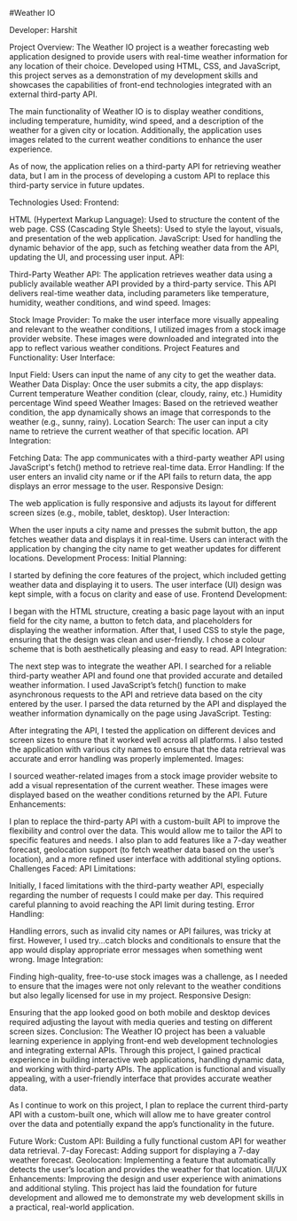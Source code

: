 #Weather IO

Developer: Harshit

Project Overview:
The Weather IO project is a weather forecasting web application designed to provide users with real-time weather information for any location of their choice. Developed using HTML, CSS, and JavaScript, this project serves as a demonstration of my development skills and showcases the capabilities of front-end technologies integrated with an external third-party API.

The main functionality of Weather IO is to display weather conditions, including temperature, humidity, wind speed, and a description of the weather for a given city or location. Additionally, the application uses images related to the current weather conditions to enhance the user experience.

As of now, the application relies on a third-party API for retrieving weather data, but I am in the process of developing a custom API to replace this third-party service in future updates.

Technologies Used:
Frontend:

HTML (Hypertext Markup Language): Used to structure the content of the web page.
CSS (Cascading Style Sheets): Used to style the layout, visuals, and presentation of the web application.
JavaScript: Used for handling the dynamic behavior of the app, such as fetching weather data from the API, updating the UI, and processing user input.
API:

Third-Party Weather API: The application retrieves weather data using a publicly available weather API provided by a third-party service. This API delivers real-time weather data, including parameters like temperature, humidity, weather conditions, and wind speed.
Images:

Stock Image Provider: To make the user interface more visually appealing and relevant to the weather conditions, I utilized images from a stock image provider website. These images were downloaded and integrated into the app to reflect various weather conditions.
Project Features and Functionality:
User Interface:

Input Field: Users can input the name of any city to get the weather data.
Weather Data Display: Once the user submits a city, the app displays:
Current temperature
Weather condition (clear, cloudy, rainy, etc.)
Humidity percentage
Wind speed
Weather Images: Based on the retrieved weather condition, the app dynamically shows an image that corresponds to the weather (e.g., sunny, rainy).
Location Search: The user can input a city name to retrieve the current weather of that specific location.
API Integration:

Fetching Data: The app communicates with a third-party weather API using JavaScript's fetch() method to retrieve real-time data.
Error Handling: If the user enters an invalid city name or if the API fails to return data, the app displays an error message to the user.
Responsive Design:

The web application is fully responsive and adjusts its layout for different screen sizes (e.g., mobile, tablet, desktop).
User Interaction:

When the user inputs a city name and presses the submit button, the app fetches weather data and displays it in real-time.
Users can interact with the application by changing the city name to get weather updates for different locations.
Development Process:
Initial Planning:

I started by defining the core features of the project, which included getting weather data and displaying it to users.
The user interface (UI) design was kept simple, with a focus on clarity and ease of use.
Frontend Development:

I began with the HTML structure, creating a basic page layout with an input field for the city name, a button to fetch data, and placeholders for displaying the weather information.
After that, I used CSS to style the page, ensuring that the design was clean and user-friendly. I chose a colour scheme that is both aesthetically pleasing and easy to read.
API Integration:

The next step was to integrate the weather API. I searched for a reliable third-party weather API and found one that provided accurate and detailed weather information.
I used JavaScript’s fetch() function to make asynchronous requests to the API and retrieve data based on the city entered by the user.
I parsed the data returned by the API and displayed the weather information dynamically on the page using JavaScript.
Testing:

After integrating the API, I tested the application on different devices and screen sizes to ensure that it worked well across all platforms.
I also tested the application with various city names to ensure that the data retrieval was accurate and error handling was properly implemented.
Images:

I sourced weather-related images from a stock image provider website to add a visual representation of the current weather. These images were displayed based on the weather conditions returned by the API.
Future Enhancements:

I plan to replace the third-party API with a custom-built API to improve the flexibility and control over the data. This would allow me to tailor the API to specific features and needs.
I also plan to add features like a 7-day weather forecast, geolocation support (to fetch weather data based on the user’s location), and a more refined user interface with additional styling options.
Challenges Faced:
API Limitations:

Initially, I faced limitations with the third-party weather API, especially regarding the number of requests I could make per day. This required careful planning to avoid reaching the API limit during testing.
Error Handling:

Handling errors, such as invalid city names or API failures, was tricky at first. However, I used try...catch blocks and conditionals to ensure that the app would display appropriate error messages when something went wrong.
Image Integration:

Finding high-quality, free-to-use stock images was a challenge, as I needed to ensure that the images were not only relevant to the weather conditions but also legally licensed for use in my project.
Responsive Design:

Ensuring that the app looked good on both mobile and desktop devices required adjusting the layout with media queries and testing on different screen sizes.
Conclusion:
The Weather IO project has been a valuable learning experience in applying front-end web development technologies and integrating external APIs. Through this project, I gained practical experience in building interactive web applications, handling dynamic data, and working with third-party APIs. The application is functional and visually appealing, with a user-friendly interface that provides accurate weather data.

As I continue to work on this project, I plan to replace the current third-party API with a custom-built one, which will allow me to have greater control over the data and potentially expand the app’s functionality in the future.

Future Work:
Custom API: Building a fully functional custom API for weather data retrieval.
7-day Forecast: Adding support for displaying a 7-day weather forecast.
Geolocation: Implementing a feature that automatically detects the user’s location and provides the weather for that location.
UI/UX Enhancements: Improving the design and user experience with animations and additional styling.
This project has laid the foundation for future development and allowed me to demonstrate my web development skills in a practical, real-world application.
